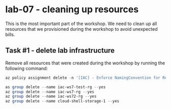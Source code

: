 # lab-07 - cleaning up resources

This is the most important part of the workshop. We need to clean up all resources that we provisioned during the workshop to avoid unexpected bills.

## Task #1 - delete lab infrastructure

Remove all resources that were created during the workshop by running the following command:

```powershell
az policy assignment delete -n '[IAC] - Enforce NamingConvention for ResourceGroups'

as group delete --name iac-ws7-test-rg --yes
az group delete --name iac-ws7-rg --yes
az group delete --name iac-ws72-rg --yes
az group delete --name cloud-shell-storage-1 --yes
```

